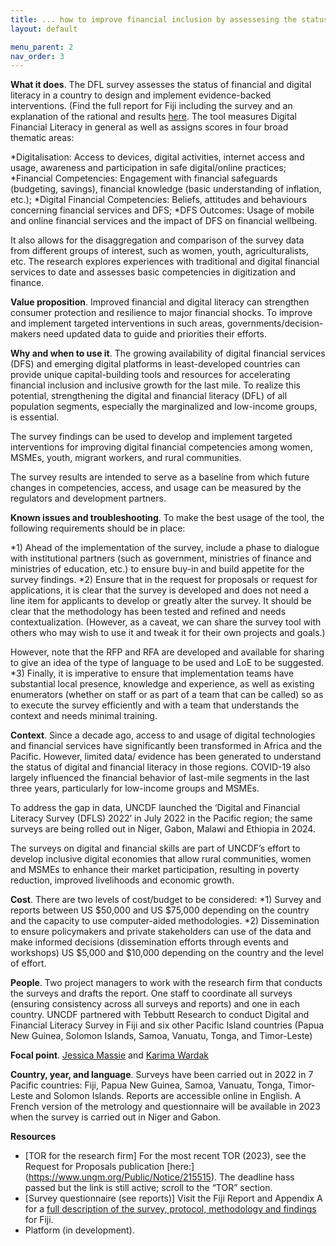 ```yaml
---
title: ... how to improve financial inclusion by assessesing the status of financial and digital literacy in your country 
layout: default

menu_parent: 2
nav_order: 3
---
```


**What it does**. The DFL survey assesses the status of financial and digital literacy in a country to design and implement evidence-backed interventions. (Find the full report for Fiji including the survey and an explanation of the rational and results [here](https://www.uncdf.org/article/8317/assessing-digital-and-financial-literacy-in-fiji-a-survey-on-knowledge-skills-and-access). The tool measures Digital Financial Literacy in general as well as assigns scores in four broad thematic areas:

*Digitalisation: Access to devices, digital activities, internet access and usage, awareness and participation in safe digital/online practices;
*Financial Competencies: Engagement with financial safeguards (budgeting, savings), financial knowledge (basic understanding of inflation, etc.);
*Digital Financial Competencies: Beliefs, attitudes and behaviours concerning financial services and DFS; 
*DFS Outcomes: Usage of mobile and online financial services and the impact of DFS on financial wellbeing. 

It also allows for the disaggregation and comparison of the survey data from different groups of interest, such as women, youth, agriculturalists, etc. The research explores experiences with traditional and digital financial services to date and assesses basic competencies in digitization and finance.

**Value proposition**.  Improved financial and digital literacy can strengthen consumer protection and resilience to major financial shocks. To improve and implement targeted interventions in such areas, governments/decision-makers need updated data to guide and priorities their efforts. 

**Why and when to use it**. The growing availability of digital financial services (DFS) and emerging digital platforms in least-developed countries can provide unique capital-building tools and resources for accelerating financial inclusion and inclusive growth for the last mile. To realize this potential, strengthening the digital and financial literacy (DFL) of all population segments, especially the marginalized and low-income groups, is essential. 

The survey findings can be used to develop and implement targeted interventions for improving digital financial competencies among women, MSMEs, youth, migrant workers, and rural communities. 

The survey results are intended to serve as a baseline from which future changes in competencies, access, and usage can be measured by the regulators and development partners.

**Known issues and troubleshooting**. To make the best usage of the tool, the following requirements should be in place: 

*1)	Ahead of the implementation of the survey, include a phase to dialogue with institutional partners (such as government, ministries of finance and ministries of education, etc.) to ensure buy-in and build appetite for the survey findings.
*2)	Ensure that in the request for proposals or request for applications, it is clear that the survey is developed and does not need a line item for applicants to develop or greatly alter the survey. It should be clear that the methodology has been tested and refined and needs contextualization. (However, as a caveat, we can share the survey tool with others who may wish to use it and tweak it for their own projects and goals.)

However, note that the RFP and RFA are developed and available for sharing to give an idea of the type of language to be used and LoE to be suggested.
*3) Finally, it is imperative to ensure that implementation teams have substantial local presence, knowledge and experience, as well as existing enumerators (whether on staff or as part of a team that can be called) so as to execute the survey efficiently and with a team that understands the context and needs minimal training. 

**Context**. Since a decade ago, access to and usage of digital technologies and financial services have significantly been transformed in Africa and the Pacific. However, limited data/ evidence has been generated to understand the status of digital and financial literacy in those regions. COVID-19 also largely influenced the financial behavior of last-mile segments in the last three years, particularly for low-income groups and MSMEs.

To address the gap in data, UNCDF launched the ‘Digital and Financial Literacy Survey (DFLS) 2022’ in July 2022 in the Pacific region; the same surveys are being rolled out in Niger, Gabon, Malawi and Ethiopia in 2024.

The surveys on digital and financial skills are part of UNCDF’s effort to develop inclusive digital economies that allow rural communities, women and MSMEs to enhance their market participation, resulting in poverty reduction, improved livelihoods and economic growth. 

**Cost**. There are two levels of cost/budget to be considered:
*1) Survey and reports between US $50,000 and US $75,000 depending on the country and the capacity to use computer-aided methodologies.
*2) Dissemination to ensure policymakers and private stakeholders can use of the data and make informed decisions (dissemination efforts through events and workshops) US $5,000 and $10,000 depending on the country and the level of effort.

**People**. Two project managers to work with the research firm that conducts the surveys and drafts the report. One staff to coordinate all surveys (ensuring consistency across all surveys and reports) and one in each country.
UNCDF partnered with Tebbutt Research to conduct Digital and Financial Literacy Survey in Fiji and six other Pacific Island countries (Papua New Guinea, Solomon Islands, Samoa, Vanuatu, Tonga, and Timor-Leste)

**Focal point**. [Jessica Massie](/Financial-inclusion-toolkit/contributors/Jessica-Massie.html) and [Karima Wardak](/Financial-inclusion-toolkit/contributors/Karima-Wardak.html)

**Country, year, and language**. Surveys have been carried out in 2022 in 7 Pacific countries: Fiji, Papua New Guinea, Samoa, Vanuatu, Tonga, Timor-Leste and Solomon Islands. Reports are accessible online in English. A French version of the metrology and questionnaire will be available in 2023 when the survey is carried out in Niger and Gabon.

**Resources**  

* [TOR for the research firm] For the most recent TOR (2023), see the Request for Proposals publication [here:] (https://www.ungm.org/Public/Notice/215515). The deadline hass passed but the link is still active; scroll to the “TOR” section.  
* [Survey questionnaire (see reports)] Visit the Fiji Report and Appendix A for a [full description of the survey, protocol, methodology and findings](https://www.uncdf.org/joint-undp-uncdf-df-of-the-sdgs) for Fiji.
* Platform (in development).
